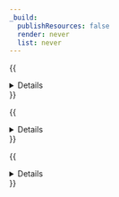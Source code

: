 ```yaml
---
_build:
  publishResources: false
  render: never
  list: never
---
```


{{<details header="Cloudflare Magic Transit">}}

[Cloudflare Magic Transit](/magic-transit/) is a network security and performance solution that offers DDoS protection, traffic acceleration, and more for on-premise, cloud-hosted, and hybrid networks.

- **Security**: Very secure.
- **Availability**: Enterprise-only.
- **Challenges**
  - Client's routers must:
      - Support Anycast tunneling.
      - Allow configuration of at least one tunnel per Internet service provider (ISP).
      - Support maximum segment size (MSS) clamping.

{{</details>}}

{{<details header="Cloudflare Network Interconnect">}}

[Cloudflare Network Interconnect](/network-interconnect/) allows you to connect your network infrastructure directly with Cloudflare – rather than using the public Internet – for a more reliable and secure experience.

- **Security**: Very secure.
- **Availability**: Enterprise-only.
- **Challenges**
  - Requires some networking knowledge.
  - Only applies to some customer use cases.

{{</details>}}

{{<details header="Cloudflare Aegis">}}

Cloudflare Aegis provides dedicated egress IPs (from Cloudflare to your origin) for your layer 7 [WAF](/waf/) and {{<glossary-tooltip term_id="content delivery network (CDN)">}}CDN{{</glossary-tooltip>}} services. The egress IPs are reserved exclusively for your account so that you can increase your origin security by only allowing a small list of IP addresses through your {{<glossary-tooltip term_id="layer 3">}}layer 3{{</glossary-tooltip>}} firewall.

Refer to the [introductory blog post](https://blog.cloudflare.com/cloudflare-aegis/) for details, or to the [Multi-vendor reference architecture](/reference-architecture/architectures/multi-vendor/#internet-default) for an example use case.

- **Security**: Very secure.
- **Availability**: Enterprise-only.
- **Challenges**: Requires network-level firewall policies.

{{</details>}}